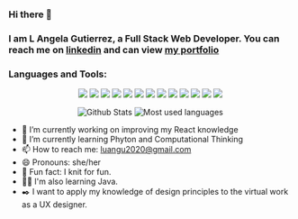 ### Hi there 👋

<!--
**lalaggv2/lalaggv2** is a ✨ _special_ ✨ repository because its `README.md` (this file) appears on your GitHub profile.

Here are some ideas to get you started:
- 👯 I’m looking to collaborate on ...
- 🤔 I’m looking for help with ...
- 💬 Ask me about ...

  <img src="https://img.shields.io/badge/github%20-%23121011.svg?&style=for-the-badge&logo=github&logoColor=white"/> 
  <img src="https://img.shields.io/badge/heroku%20-%23430098.svg?&style=for-the-badge&logo=heroku&logoColor=white"/> 
-->

### I am L Angela Gutierrez, a Full Stack Web Developer. You can reach me on [linkedin](https://www.linkedin.com/in/luz-angela-g-3256769b//) and can view [my portfolio](https://laggportfolio.netlify.com)

### Languages and Tools:

<p align="center">
  <img src="https://img.shields.io/badge/javascript%20-%23323330.svg?&style=for-the-badge&logo=javascript&logoColor=%23F7DF1E"/> 
  <img src="https://img.shields.io/badge/html5%20-%23E34F26.svg?&style=for-the-badge&logo=html5&logoColor=white"/> 
  <img src="https://img.shields.io/badge/css3%20-%231572B6.svg?&style=for-the-badge&logo=css3&logoColor=white"/> 
  <img src="https://img.shields.io/badge/markdown-%23000000.svg?&style=for-the-badge&logo=markdown&logoColor=white"/> 
  <img src="https://img.shields.io/badge/node.js%20-%2343853D.svg?&style=for-the-badge&logo=node.js&logoColor=white"/> 
  <img src="https://img.shields.io/badge/express.js%20-%23404d59.svg?&style=for-the-badge"/> 
  <img src="https://img.shields.io/badge/react%20-%2320232a.svg?&style=for-the-badge&logo=react&logoColor=%2361DAFB"/> 
  <img src="https://img.shields.io/badge/bootstrap%20-%23563D7C.svg?&style=for-the-badge&logo=bootstrap&logoColor=white"/> 
  <img src="https://img.shields.io/badge/jquery%20-%230769AD.svg?&style=for-the-badge&logo=jquery&logoColor=white"/> 
  <img src="https://img.shields.io/badge/git%20-%23F05033.svg?&style=for-the-badge&logo=git&logoColor=white"/> 

  <img src="https://img.shields.io/badge/mysql-%2300f.svg?&style=for-the-badge&logo=mysql&logoColor=white"/> 
  <img src ="https://img.shields.io/badge/MongoDB-%234ea94b.svg?&style=for-the-badge&logo=mongodb&logoColor=white"/> 
  <img src="https://img.shields.io/badge/travis-ci%20-%232B2F33.svg?&style=for-the-badge&logo=travis&logoColor=white"/> 
</p>

<p align="center">
  <img alt="Github Stats" src="https://github-readme-stats.vercel.app/api?username=lalaggv2&show_icons=true&theme=synthwave" />
  <img align="top" alt="Most used languages" src="https://github-readme-stats.vercel.app/api/top-langs/?username=lalaggv2&theme=nightowl&layout=compact" />
</p>

- 🔭 I’m currently working on improving my React knowledge
- 🌱 I’m currently learning Phyton and Computational Thinking
- 📫 How to reach me: luangu2020@gmail.com
- 😄 Pronouns: she/her
- :yarn: Fun fact: I knit for fun.
- :woman_technologist: I'm also learning Java.
- :black_nib: I want to apply my knowledge of design principles to the virtual work as a UX designer.

